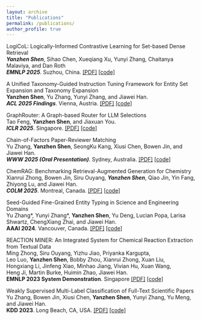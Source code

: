 ```yaml
---
layout: archive
title: "Publications"
permalink: /publications/
author_profile: true
---
```


LogiCoL: Logically-Informed Contrastive Learning for Set-based Dense Retrieval \
***Yanzhen Shen***, Sihao Chen, Xueqiang Xu, Yunyi Zhang, Chaitanya Malaviya, and Dan Roth \
***EMNLP 2025***. Suzhou, China. 
[[PDF]](https://arxiv.org/pdf/2505.19588) [[code]](https://github.com/yanzhen4/LogiCoL)

A Unified Taxonomy-Guided Instruction Tuning Framework for Entity Set Expansion and Taxonomy Expansion \
**Yanzhen Shen**, Yu Zhang, Yunyi Zhang, and Jiawei Han. \
***ACL 2025 Findings***. Vienna, Austria. 
[[PDF]](https://arxiv.org/pdf/2402.13405) [[code]](https://github.com/yanzhen4/TaxoInstruct)

GraphRouter: A Graph-based Router for LLM Selections  \
Tao Feng, **Yanzhen Shen**, and Jiaxuan You.  \
***ICLR 2025***. Singapore.
[[PDF]](https://arxiv.org/pdf/2410.03834) [[code]](https://github.com/ulab-uiuc/GraphRouter)

Chain-of-Factors Paper-Reviewer Matching \
Yu Zhang, **Yanzhen Shen**, SeongKu Kang, Xiusi Chen, Bowen Jin, and Jiawei Han. \
***WWW 2025 (Oral Presentation)***. Sydney, Australia. 
[[PDF]](https://arxiv.org/pdf/2310.14483) [[code]](https://github.com/yuzhimanhua/CoF)

ChemRAG: Benchmarking Retrieval-Augmented Generation for Chemistry \
Xianrui Zhong, Bowen Jin, Siru Ouyang, ***Yanzhen Shen***, Qiao Jin, Yin Fang, Zhiyong Lu, and Jiawei Han. \
***COLM 2025***. Montreal, Canada. 
[[PDF]](https://arxiv.org/pdf/2402.13405) [[code]](https://github.com/xianruizhong/ChemRAG)

Seed-Guided Fine-Grained Entity Typing in Science and Engineering Domains \
Yu Zhang\*, Yunyi Zhang\*, **Yanzhen Shen**, Yu Deng, Lucian Popa, Larisa Shwartz, ChengXiang Zhai, and Jiawei Han.     
**AAAI 2024**. Vancouver, Canada.
[[PDF]](https://arxiv.org/pdf/2401.13129) [[code]](https://github.com/yuzhimanhua/SEType)

REACTION MINER: An Integrated System for Chemical Reaction Extraction from Textual Data \
Ming Zhong, Siru Ouyang, Yizhu Jiao, Priyanka Kargupta, \
Leo Luo, **Yanzhen Shen**, Bobby Zhou, Xianrui Zhong, Xuan Liu, \
Hongxiang Li, Jinfeng Xiao, Minhao Jiang, Vivian Hu, Xuan Wang, \
Heng Ji, Martin Burke, Huimin Zhao, Jiawei Han. \
**EMNLP 2023 System Demonstration**. Singapore
[[PDF]](https://aclanthology.org/2023.emnlp-demo.36.pdf) [[code]](https://github.com/maszhongming/ReactionMiner)

Weakly Supervised Multi-Label Classification of Full-Text Scientific Papers \
Yu Zhang, Bowen Jin, Xiusi Chen, **Yanzhen Shen**, Yunyi Zhang, Yu Meng, and Jiawei Han. \
**KDD 2023**. Long Beach, CA, USA.
[[PDF]](https://arxiv.org/pdf/2306.14003) [[code]](https://github.com/yuzhimanhua/FUTEX)

